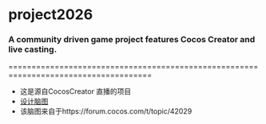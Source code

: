 # project2026
### A community driven game project features Cocos Creator and live casting.
=====================================================================================
* 这是源自CocosCreator 直播的项目
* [设计脑图](https://naotu.baidu.com/file/39f1ee03eab43e4e7747b3f0a089f2f6?token=bbb3868cded6811c)
* 该脑图来自于https://forum.cocos.com/t/topic/42029
